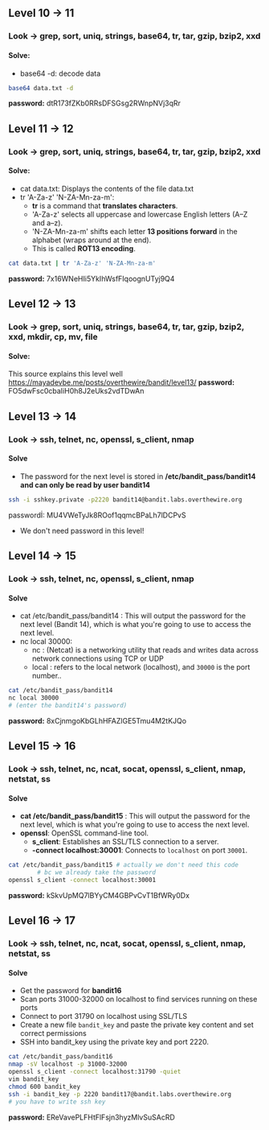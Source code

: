 ## Level 10 -> 11
### Look -> grep, sort, uniq, strings, base64, tr, tar, gzip, bzip2, xxd
#### Solve:
- base64 -d: decode data
```bash
base64 data.txt -d
```
**password:** dtR173fZKb0RRsDFSGsg2RWnpNVj3qRr

## Level 11 -> 12
### Look -> grep, sort, uniq, strings, base64, tr, tar, gzip, bzip2, xxd

#### Solve:
- cat data.txt: Displays the contents of the file data.txt
- tr 'A-Za-z' 'N-ZA-Mn-za-m': 
	- **tr** is a command that **translates characters**.    
	- 'A-Za-z' selects all uppercase and lowercase English letters (A–Z and a–z).
	- 'N-ZA-Mn-za-m' shifts each letter **13 positions forward** in the alphabet (wraps around at the end).
	- This is called **ROT13 encoding**.
```bash
cat data.txt | tr 'A-Za-z' 'N-ZA-Mn-za-m'
```
**password:** 7x16WNeHIi5YkIhWsfFIqoognUTyj9Q4

## Level 12 -> 13
### Look -> grep, sort, uniq, strings, base64, tr, tar, gzip, bzip2, xxd, mkdir, cp, mv, file

#### Solve:
This source explains this level well
https://mayadevbe.me/posts/overthewire/bandit/level13/
**password:** FO5dwFsc0cbaIiH0h8J2eUks2vdTDwAn

## Level 13 -> 14	
### Look -> ssh, telnet, nc, openssl, s_client, nmap
#### Solve
- The password for the next level is stored in **/etc/bandit_pass/bandit14 and can only be read by user bandit14**
```bash
ssh -i sshkey.private -p2220 bandit14@bandit.labs.overthewire.org
```
passwordİ: MU4VWeTyJk8ROof1qqmcBPaLh7lDCPvS 
- We don't need password in this level!

## Level 14 -> 15
### Look -> ssh, telnet, nc, openssl, s_client, nmap
#### Solve
- cat /etc/bandit_pass/bandit14 : This will output the password for the next level (Bandit 14), which is what you're going to use to access the next level.
- nc local 30000: 
	- nc : (Netcat) is a networking utility that reads and writes data across network connections using TCP or UDP
	- local : refers to the local network (localhost), and `30000` is the port number..
```bash
cat /etc/bandit_pass/bandit14
nc local 30000
# (enter the bandit14's password)
```
**password:** 8xCjnmgoKbGLhHFAZlGE5Tmu4M2tKJQo

## Level 15 -> 16
### Look -> ssh, telnet, nc, ncat, socat, openssl, s_client, nmap, netstat, ss
#### Solve 
- **cat /etc/bandit_pass/bandit15** : This will output the password for the next level, which is what you're going to use to access the next level.
- **openssl**: OpenSSL command-line tool.
	- **s_client**: Establishes an SSL/TLS connection to a server.
	- **-connect localhost:30001**: Connects to `localhost` on port `30001`.
```bash
cat /etc/bandit_pass/bandit15 # actually we don't need this code 
		# bc we already take the password
openssl s_client -connect localhost:30001
```
**password:** kSkvUpMQ7lBYyCM4GBPvCvT1BfWRy0Dx

## Level 16 -> 17
### Look -> ssh, telnet, nc, ncat, socat, openssl, s_client, nmap, netstat, ss
#### Solve
-  Get the password for **bandit16**
- Scan ports 31000-32000 on localhost to find services running on these ports
- Connect to port 31790 on localhost using SSL/TLS
- Create a new file `bandit_key` and paste the private key content and set correct permissions
- SSH into bandit_key using the private key and port 2220.
```bash
cat /etc/bandit_pass/bandit16
nmap -sV localhost -p 31000-32000
openssl s_client -connect localhost:31790 -quiet
vim bandit_key
chmod 600 bandit_key
ssh -i bandit_key -p 2220 bandit17@bandit.labs.overthewire.org
# you have to write ssh key
```
**password:** EReVavePLFHtFlFsjn3hyzMlvSuSAcRD


